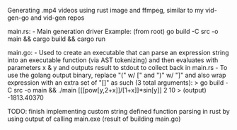 Generating .mp4 videos using rust image and ffmpeg, similar to my vid-gen-go and vid-gen repos

main.rs:
    - Main generation driver
    Example: (from root) go build -C src -o main && cargo build && cargo run

main.go:
    - Used to create an executable that can parse an expression string into an executable function (via AST tokenizing) and then evaluates with parameters x & y and outputs result to stdout to collect back in main.rs
    - To use the golang output binary, replace "(" w/ [" and ")" w/ "]" and also wrap expression with an extra set of "[]" as such (3 total arguments):
      > go build -C src -o main && ./main [[[pow[y,2+x]]/[1+x]]*sin[y]] 2 10 
      > (output) -1813.40370

TODO: finish implementing custom string defined function parsing in rust by using output of calling main.exe (result of building main.go)
